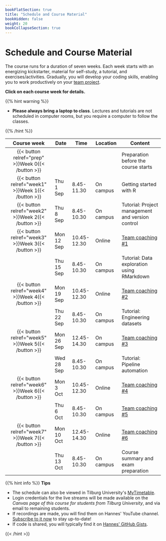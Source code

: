```yaml
---
bookFlatSection: true
title: "Schedule and Course Material"
bookHidden: false
weight: 20
bookCollapseSection: true
---
```



# Schedule and Course Material

The course runs for a duration of seven weeks. Each week starts with an energizing kickstarter, material for self-study, a tutorial, and exercises/activities. Gradually, you will develop your coding skills, enabling you to work productively on your [team project](../project).


__Click on each course week for details.__

<!--
The course consists of weekly modules, which will gradually develop your coding skills that will enable you to work productively on your team project.
-->

{{% hint warning %}}
- __Please always bring a laptop to class__. Lectures and  tutorials are not scheduled in computer rooms, but you require a computer to follow the classes.

{{% /hint %}}

Course week|Date|Time|Location|Content|
|:-:|---------|---------|-------------|--------------------|
|{{< button relref="prep" >}}Week 0{{< /button >}}  | | | | Preparation before the course starts   
|{{< button relref="week1" >}}Week 1{{< /button >}} |Thu 1 Sep | 8.45-11.30 | On campus | Getting started with R
|{{< button relref="week2" >}}Week 2{{< /button >}}|Thu 8 Sep | 8.45-10.30 | On campus | Tutorial: Project management and version control
|{{< button relref="week3" >}}Week 3{{< /button >}}|Mon 12 Sep | 10.45-12.30 | Online | [Team coaching #1](/docs/project/workplan)
|                              |Thu 15 Sep | 8.45-10.30 | On campus | Tutorial: Data exploration using RMarkdown
|{{< button relref="week4" >}}Week 4{{< /button >}}|Mon 19 Sep | 10.45-12.30 | Online | [Team coaching #2](/docs/project/workplan)
|                              |Thu 22 Sep | 8.45-10.30 | On campus | Tutorial: Engineering datasets
|{{< button relref="week5" >}}Week 5{{< /button >}}|Mon 26 Sep | 12.45-14.30 | On campus | [Team coaching #3](/docs/project/workplan)
|                              |Wed 28 Sep | 8.45-10.30 | On campus | Tutorial: Pipeline automation
|{{< button relref="week6" >}}Week 6{{< /button >}} |Mon 3 Oct  | 10.45-12.30 | Online | [Team coaching #4](/docs/project/workplan)
|                              |Thu 6 Oct  | 8.45-10.30 | On campus | [Team coaching #5](/docs/project/workplan)
|{{< button relref="week7" >}}Week 7{{< /button >}}  |Mon 10 Oct | 12.45-14.30 | Online | [Team coaching #6](/docs/project/workplan)
|                              |Thu 13 Oct | 8.45-10.30 | On campus | Course summary and exam preparation 

{{% hint info %}}
__Tips__
- The schedule can also be viewed in Tilburg University's [MyTimetable](https://rooster.uvt.nl).
- Login credentials for the live streams will be made available on the *Canvas page of this course for students from Tilburg University*, and via email to remaining students.
- If recordings are made, you will find them on Hannes' YouTube channel. [Subscribe to it now](http://www.youtube.com/c/hannesdatta?sub_confirmation=1) to stay up-to-date!
- If code is shared, you will typically find it on [Hannes' GitHub Gists](https://gist.github.com/hannesdatta).

{{< /hint >}}

